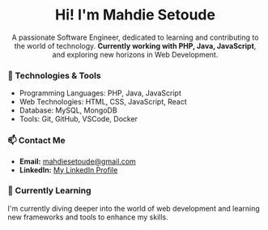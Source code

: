 <h1 align="center">Hi! I'm Mahdie Setoude</h1>

<p align="center">
  A passionate Software Engineer, dedicated to learning and contributing to the world of technology.  
  <strong>Currently working with PHP, Java, JavaScript</strong>, and exploring new horizons in Web Development.
</p>

<h3>🔧 Technologies & Tools</h3>
<ul>
  <li>Programming Languages: PHP, Java, JavaScript</li>
  <li>Web Technologies: HTML, CSS, JavaScript, React</li>
  <li>Database: MySQL, MongoDB</li>
  <li>Tools: Git, GitHub, VSCode, Docker</li>
</ul>

<h3>📫 Contact Me</h3>
<ul>
  <li><strong>Email:</strong> <a href="mailto:mahdiesetoude@gmail.com">mahdiesetoude@gmail.com</a></li>
  <li><strong>LinkedIn:</strong> <a href="https://ir.linkedin.com/in/mahdie-setoude-ba3044220" target="_blank">My LinkedIn Profile</a></li>
</ul>

<h3>🌱 Currently Learning</h3>
<p>I'm currently diving deeper into the world of web development and learning new frameworks and tools to enhance my skills.</p>
